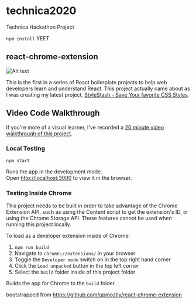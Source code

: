 # technica2020
Technica Hackathon Project

`npm install`
YEET

## react-chrome-extension
![Alt text](./react-chrome-extension.png?raw=true "Optional Title")

This is the first in a series of React boilerplate projects to help web developers learn and understand React. This project actually came about as I was creating my latest project, [StyleStash - Save Your favorite CSS Styles](https://stylestash.dev).

## Video Code Walkthrough

If you're more of a visual learner, I've recorded a [20 minute video walkthrough of this project](https://www.youtube.com/watch?v=4x0lQu1TOCQ).

### Local Testing

`npm start`

Runs the app in the development mode.<br>
Open [http://localhost:3000](http://localhost:3000) to view it in the browser.

### Testing Inside Chrome

This project needs to be built in order to take advantage of the Chrome Extension API, such as using the Content script to get the extension's ID, or using the Chrome Storage API. These features cannot be used when running this project locally.

To load as a developer extension inside of Chrome:

1. `npm run build` <br>
2. Navigate to `chrome://extensions/` in your browser <br>
3. Toggle the `Developer mode` switch on in the top right hand corner <br>
4. Click the `Load unpacked` button in the top left corner <br>
5. Select the `build` folder inside of this project folder <br>

Builds the app for Chrome to the `build` folder.<br>

bootstrapped from https://github.com/upmostly/react-chrome-extension